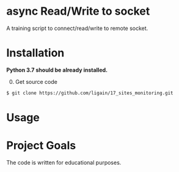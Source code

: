 # async Read/Write to socket  
A training script to connect/read/write to remote socket.

# Installation  
**Python 3.7 should be already installed.**  
  
0) Get source code  
```bash  
$ git clone https://github.com/ligain/17_sites_monitoring.git  
```  
  
# Usage

# Project Goals

The code is written for educational purposes.